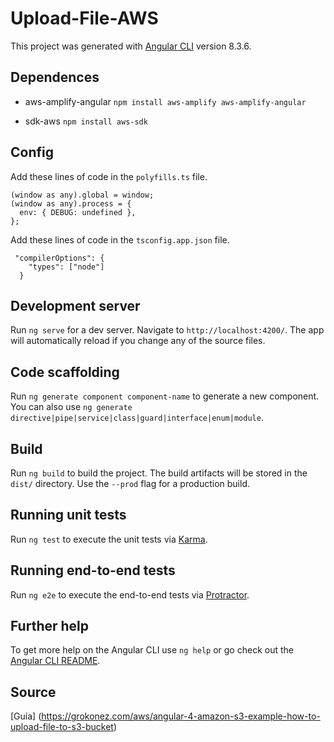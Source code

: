 # Upload-File-AWS

This project was generated with [Angular CLI](https://github.com/angular/angular-cli) version 8.3.6.

## Dependences

* aws-amplify-angular 
`npm install aws-amplify aws-amplify-angular`

* sdk-aws
`npm install aws-sdk`

## Config

Add these lines of code in the `polyfills.ts` file.

~~~
(window as any).global = window;
(window as any).process = {
  env: { DEBUG: undefined },
};
~~~

Add these lines of code in the `tsconfig.app.json` file.
~~~
 "compilerOptions": {
    "types": ["node"]
  }
~~~

## Development server

Run `ng serve` for a dev server. Navigate to `http://localhost:4200/`. The app will automatically reload if you change any of the source files.

## Code scaffolding

Run `ng generate component component-name` to generate a new component. You can also use `ng generate directive|pipe|service|class|guard|interface|enum|module`.

## Build

Run `ng build` to build the project. The build artifacts will be stored in the `dist/` directory. Use the `--prod` flag for a production build.

## Running unit tests

Run `ng test` to execute the unit tests via [Karma](https://karma-runner.github.io).

## Running end-to-end tests

Run `ng e2e` to execute the end-to-end tests via [Protractor](http://www.protractortest.org/).

## Further help

To get more help on the Angular CLI use `ng help` or go check out the [Angular CLI README](https://github.com/angular/angular-cli/blob/master/README.md).

## Source

[Guía] (https://grokonez.com/aws/angular-4-amazon-s3-example-how-to-upload-file-to-s3-bucket)
